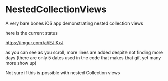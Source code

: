 # NestedCollectionViews
A very bare bones iOS app demonstrating nested collection views

here is the current status

https://imgur.com/a/iEJIKxJ

as you can see as you scroll, more lines are added despite not finding more days (there are only 5 dates used in the code that makes that gif, yet many more show up)

Not sure if this is possible with nested Collection views


